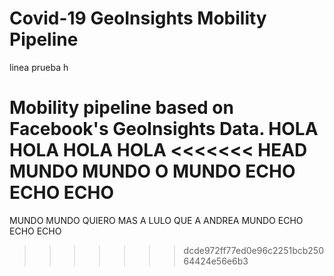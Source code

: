 
# Covid-19 GeoInsights Mobility Pipeline

linea prueba h

Mobility pipeline based on Facebook's GeoInsights Data.
HOLA HOLA HOLA HOLA
<<<<<<< HEAD
MUNDO MUNDO O MUNDO
ECHO ECHO ECHO
=======
MUNDO MUNDO QUIERO MAS A LULO QUE A ANDREA MUNDO
ECHO ECHO ECHO
>>>>>>> dcde972ff77ed0e96c2251bcb25064424e56e6b3
